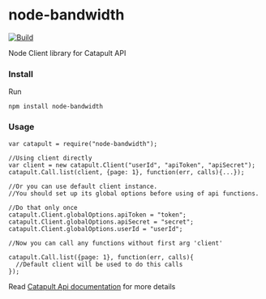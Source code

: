 # node-bandwidth

[![Build](https://travis-ci.org/bandwidthcom/node-bandwidth.png)](https://travis-ci.org/bandwidthcom/node-bandwidth)

Node Client library for Catapult API

### Install

Run

```
npm install node-bandwidth
```

### Usage

```
var catapult = require("node-bandwidth");

//Using client directly
var client = new catapult.Client("userId", "apiToken", "apiSecret");
catapult.Call.list(client, {page: 1}, function(err, calls){...});

//Or you can use default client instance.
//You should set up its global options before using of api functions.

//Do that only once
catapult.Client.globalOptions.apiToken = "token";
catapult.Client.globalOptions.apiSecret = "secret";
catapult.Client.globalOptions.userId = "userId";

//Now you can call any functions without first arg 'client'

catapult.Call.list({page: 1}, function(err, calls){
  //Default client will be used to do this calls
});

```

Read [Catapult Api documentation](https://catapult.inetwork.com/docs/api-docs/) for more details


